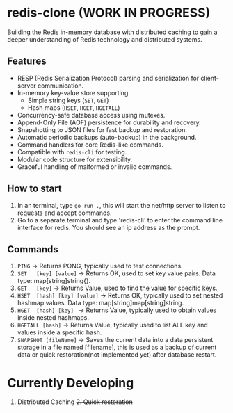# redis-clone (WORK IN PROGRESS)
Building the Redis in-memory database with distributed caching to gain a deeper understanding of Redis technology and distributed systems.

## Features

- RESP (Redis Serialization Protocol) parsing and serialization for client-server communication.
- In-memory key-value store supporting:
  - Simple string keys (`SET`, `GET`)
  - Hash maps (`HSET`, `HGET`, `HGETALL`)
- Concurrency-safe database access using mutexes.
- Append-Only File (AOF) persistence for durability and recovery.
- Snapshotting to JSON files for fast backup and restoration.
- Automatic periodic backups (auto-backup) in the background.
- Command handlers for core Redis-like commands.
- Compatible with `redis-cli` for testing.
- Modular code structure for extensibility.
- Graceful handling of malformed or invalid commands.

## How to start
1. In an terminal, type ```go run .```, this will start the net/http server to listen to requests and accept commands.
2. Go to a separate terminal and type 'redis-cli' to enter the command line interface for redis. You should see an ip address as the prompt.

## Commands
1. ```PING```                       -> Returns PONG, typically used to test connections.
2. ```SET   [key] [value]```        -> Returns OK, used to set key value pairs. Data type: map[string]string{}.
3. ```GET   [key]```                -> Returns Value, used to find the value for specific keys.
4. ```HSET  [hash] [key] [value]``` -> Returns OK, typically used to set nested hashmap values. Data type: map[string]map[string]string.
5. ```HGET  [hash] [key] ```        -> Returns Value, typically used to obtain values inside nested hashmaps.
6. ```HGETALL [hash]```             -> Returns Value, typically used to list ALL key and values inside a specific hash.
7. ```SNAPSHOT [fileName]```        -> Saves the current data into a data persistent storage in a file named [filename], this is used as a backup of current data or quick restoration(not implemented yet) after database restart.

# Currently Developing
1. Distributed Caching
~~2. Quick restoration~~

